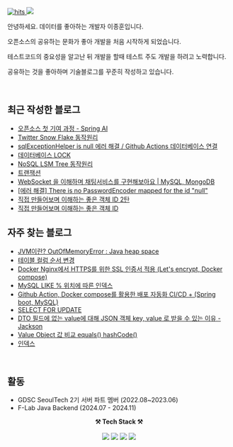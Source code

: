 <!-- Header -->

[//]: # (<p align="center">)

[//]: # ()
[//]: # (  <img src="https://capsule-render.vercel.app/api?type=rounded&color=B9F2FF&height=180&section=header&text=JONGHUN%20LEE&fontSize=45&fontAlignY=38&desc=Web%20Backend%20Developer&descAlignY=55&descAlign=60&descSize=14" alt="header" />)

[//]: # ()
[//]: # (</p>)


<!-- Hits -->

<a href="https://hits.seeyoufarm.com"><img src="https://hits.seeyoufarm.com/api/count/incr/badge.svg?url=https%3A%2F%2Fgithub.com%2Frivkode&count_bg=%2379C83D&title_bg=%23555555&icon=&icon_color=%23E7E7E7&title=hits&edge_flat=false" alt="hits" />
<a href="https://solved.ac/jonghun"><img src="http://mazassumnida.wtf/api/mini/generate_badge?boj=jonghun"/></a>

<p align="center">

[//]: # (  <a href="https://hits.seeyoufarm.com">)

[//]: # ()
[//]: # (    <img src="https://hits.seeyoufarm.com/api/count/incr/badge.svg?url=https%3A%2F%2Fgithub.com%2Frivkode&count_bg=%2379C83D&title_bg=%23555555&icon=&icon_color=%23E7E7E7&title=hits&edge_flat=false" alt="hits" />)

[//]: # ()
[//]: # (  </a>)
</p>

[//]: # (<!-- Introduction -->)

[//]: # (<p align="center">)

[//]: # (  👋 안녕하세요 👋<br>)

[//]: # (  제 이름은 이종훈이고 백엔드를 공부하고 있습니다.<br>)

[//]: # (  현재 대학교에 재학 중이며 배우려는 자세로 열심히 학습에 임하고 있습니다!<br><br>)
[//]: # (</p>)

안녕하세요. 데이터를 좋아하는 개발자 이종훈입니다.

오픈소스의 공유하는 문화가 좋아 개발을 처음 시작하게 되었습니다.

테스트코드의 중요성을 알고난 뒤 개발을 할때 테스트 주도 개발을 하려고 노력합니다.

공유하는 것을 좋아하며 기술블로그를 꾸준히 작성하고 있습니다. 

<br>


## 최근 작성한 블로그

- [오픈소스 첫 기여 과정 - Spring AI](https://velog.io/@rivkode/%EC%98%A4%ED%94%88%EC%86%8C%EC%8A%A4-%EC%B2%AB-%EA%B8%B0%EC%97%AC%EC%9D%98-%EA%B3%BC%EC%A0%95-Spring-AI)
- [Twitter Snow Flake 동작원리](https://velog.io/@rivkode/Twitter-Snow-Flake-%EB%8F%99%EC%9E%91%EC%9B%90%EB%A6%AC)
- [sqlExceptionHelper is null 에러 해결 / Github Actions 데이터베이스 연결](https://velog.io/@rivkode/sqlExceptionHelper-is-null-%EC%97%90%EB%9F%AC-%ED%95%B4%EA%B2%B0-Github-Actions-%EB%8D%B0%EC%9D%B4%ED%84%B0%EB%B2%A0%EC%9D%B4%EC%8A%A4-%EC%97%B0%EA%B2%B0)
- [데이터베이스 LOCK](https://velog.io/@rivkode/%EB%8D%B0%EC%9D%B4%ED%84%B0%EB%B2%A0%EC%9D%B4%EC%8A%A4-LOCK)
- [NoSQL LSM Tree 동작원리](https://velog.io/@rivkode/NoSQL-LSM-Tree-%EB%8F%99%EC%9E%91%EC%9B%90%EB%A6%AC)
- [트랜잭션](https://velog.io/@rivkode/%ED%8A%B8%EB%9E%9C%EC%9E%AD%EC%85%98%EA%B3%BC-%EA%B2%A9%EB%A6%AC%EB%A0%88%EB%B2%A8)
- [WebSocket 을 이해하며 채팅서비스를 구현해보아요 | MySQL, MongoDB](https://velog.io/@rivkode/WebSocket-%EC%9D%84-%EC%9D%B4%ED%95%B4%ED%95%98%EB%A9%B0-%EC%B1%84%ED%8C%85%EC%84%9C%EB%B9%84%EC%8A%A4%EB%A5%BC-%EA%B5%AC%ED%98%84%ED%95%B4%EB%B3%B4%EC%95%84%EC%9A%94-MySQL-MongoDB)
- [[에러 해결] There is no PasswordEncoder mapped for the id "null"](https://velog.io/@rivkode/%EC%97%90%EB%9F%AC-%ED%95%B4%EA%B2%B0-There-is-no-PasswordEncoder-mapped-for-the-id-null)
- [직접 만들어보며 이해하는 좋은 객체 ID 2탄](https://velog.io/@rivkode/ID-%EC%83%9D%EC%84%B1%EA%B8%B0-%EA%B5%AC%ED%98%84%EC%9D%84-%ED%95%B4%EB%B3%B4%EC%95%84%EC%9A%94-2%ED%83%84)
- [직접 만들어보며 이해하는 좋은 객체 ID](https://velog.io/@rivkode/Id-%EC%83%9D%EC%84%B1%EA%B8%B0-%EA%B5%AC%ED%98%84)

## 자주 찾는 블로그
- [JVM이란? OutOfMemoryError : Java heap space](https://velog.io/@rivkode/OutOfMemoryError-Java-heap-space)
- [테이블 컬럼 순서 변경](https://velog.io/@rivkode/%ED%85%8C%EC%9D%B4%EB%B8%94-%EC%BB%AC%EB%9F%BC-%EC%88%9C%EC%84%9C-%EB%B3%80%EA%B2%BD-Mysql)
- [Docker Nginx에서 HTTPS를 위한 SSL 인증서 적용 (Let's encrypt, Docker compose)](https://velog.io/@rivkode/Docker-Nginx%EC%97%90%EC%84%9C-HTTPS%EB%A5%BC-%EC%9C%84%ED%95%9C-SSL-%EC%9D%B8%EC%A6%9D%EC%84%9C-%EC%A0%81%EC%9A%A9-Lets-encrypt-Docker-compose)
- [MySQL LIKE % 위치에 따른 인덱스](https://velog.io/@rivkode/MySQL-LIKE-%EC%9C%84%EC%B9%98%EC%97%90-%EB%94%B0%EB%A5%B8-%EC%9D%B8%EB%8D%B1%EC%8A%A4)
- [Github Action, Docker compose를 활용한 배포 자동화 CI/CD + (Spring boot, MySQL)](https://velog.io/@rivkode/Github-Action-Docker-compose%EB%A5%BC-%ED%99%9C%EC%9A%A9%ED%95%9C-%EB%B0%B0%ED%8F%AC-%EC%9E%90%EB%8F%99%ED%99%94-CICD-Spring-boot-MySQL)
- [SELECT FOR UPDATE](https://velog.io/@rivkode/Select-for-update)
- [DTO 필드에 없는 value에 대해 JSON 객체 key, value 로 받을 수 있는 이유 - Jackson](https://velog.io/@rivkode/%ED%95%84%EB%93%9C%EC%97%90-%EC%97%86%EB%8A%94-value%EC%97%90-%EB%8C%80%ED%95%B4-%ED%8C%8C%EB%9D%BC%EB%AF%B8%ED%84%B0%EB%A1%9C-%EB%B0%9B%EC%9D%84-%EC%88%98-%EC%9E%88%EB%8A%94-%EC%9D%B4%EC%9C%A0)
- [Value Object 값 비교 equals() hashCode()](https://velog.io/@rivkode/Java-Object%EC%B5%9C%EC%83%81%EC%9C%84-%ED%81%B4%EB%9E%98%EC%8A%A4-%EC%99%80-%EC%98%A4%EB%B2%84%EB%9D%BC%EC%9D%B4%EB%94%A9)
- [인덱스](https://velog.io/@rivkode/%EC%9D%B8%EB%8D%B1%EC%8A%A4-%ED%81%B4%EB%9F%AC%EC%8A%A4%ED%84%B0-%ED%9E%99)
<br>

## 활동

- GDSC SeoulTech 2기 서버 파트 멤버 (2022.08~2023.06)
- F-Lab Java Backend (2024.07 - 2024.11)

<!-- Tech Stack -->
<p align="center">
  <strong>⚒️ Tech Stack ⚒️</strong><br>

[//]: # (  💡 Used as the main<br>)

<br>
  <img src="https://img.shields.io/badge/JAVA-007396?style=for-the-badge&logo=java&logoColor=white">
  <img src="https://img.shields.io/badge/Spring-6DB33F?style=for-the-badge&logo=Spring&logoColor=white">
  <img src="https://img.shields.io/badge/SpringBoot-6DB33F?style=for-the-badge&logo=SpringBoot&logoColor=white">
  <img src="https://img.shields.io/badge/mysql-4479A1?style=for-the-badge&logo=mysql&logoColor=white">
</p>
<br>

[//]: # (<!-- Velog Stats -->)

[//]: # ()
[//]: # (<p align="center">)

[//]: # ()
[//]: # (  <a href="https://velog.io/@rivkode">)

[//]: # ()
[//]: # ([//]: # &#40;    <img src="https://velog-readme-stats.vercel.app/api?name=rivkode" alt="Velog's GitHub stats">&#41;)
[//]: # ()
[//]: # (  </a>)

[//]: # ()
[//]: # (</p>)
